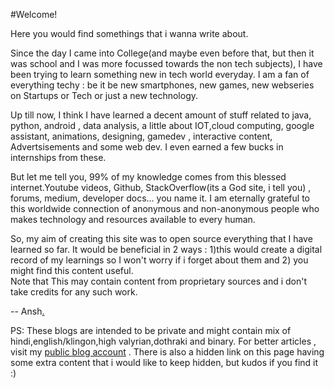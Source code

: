 #Welcome!

Here you would find somethings that i wanna write about.  

Since the day I came into College(and maybe even before that, but then it was school and 
I was more focussed towards the non tech subjects), I have been trying to learn something 
new in tech world everyday. I am a fan of everything techy : be it be new smartphones, 
new games,  new webseries on Startups or Tech or just a new technology.  

Up till now, I think I have learned a decent amount of stuff related to java, python, 
android , data analysis, a little about IOT,cloud computing, google assistant, animations, 
designing, gamedev , interactive content, Advertsisements and some web dev. I even earned 
a few bucks in internships from these.

But let me tell you, 99% of my knowledge comes from this blessed internet.Youtube videos, 
Github, StackOverflow(its a God site, i tell you) , forums, medium, developer docs... you 
name it. I am eternally grateful to this  worldwide connection of 
anonymous and non-anonymous people who makes technology and resources available to every
human.  

So, my aim of creating this site was to open source everything that I have learned so far.
It would be beneficial in 2 ways : 1)this would create a digital record of my learnings so
I won't worry if i forget about them and 2) you might find this content useful.  
Note that This may contain content from proprietary sources and i don't take credits for any such work.

-- Ansh[.](misc/daily_logs.md)  

PS: These blogs are intended to be private and might contain mix of 
hindi,english/klingon,high valyrian,dothraki and binary. For better articles , visit my
 [public blog account](https://medium.com/@anshsachdevaprofessional) . There is also a 
hidden link on this page having some extra content that i would like to keep hidden, 
but kudos if you find it :)